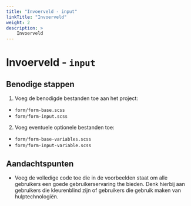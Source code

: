 ```yaml
---
title: "Invoerveld - input"
linkTitle: "Invoerveld"
weight: 2
description: >
    Invoerveld    
---
```


# Invoerveld - `input`

## Benodige stappen

1. Voeg de benodigde bestanden toe aan het project:

* `form/form-base.scss`
* `form/form-input.scss`

2. Voeg eventuele optionele bestanden toe:

* `form/form-base-variables.scss`
* `form/form-input-variable.scss`

## Aandachtspunten

* Voeg de volledige code toe die in de voorbeelden staat om alle gebruikers een
  goede gebruikerservaring the bieden. Denk hierbij aan gebruikers die
  kleurenblind zijn of gebruikers die gebruik maken van hulptechnologiën.
